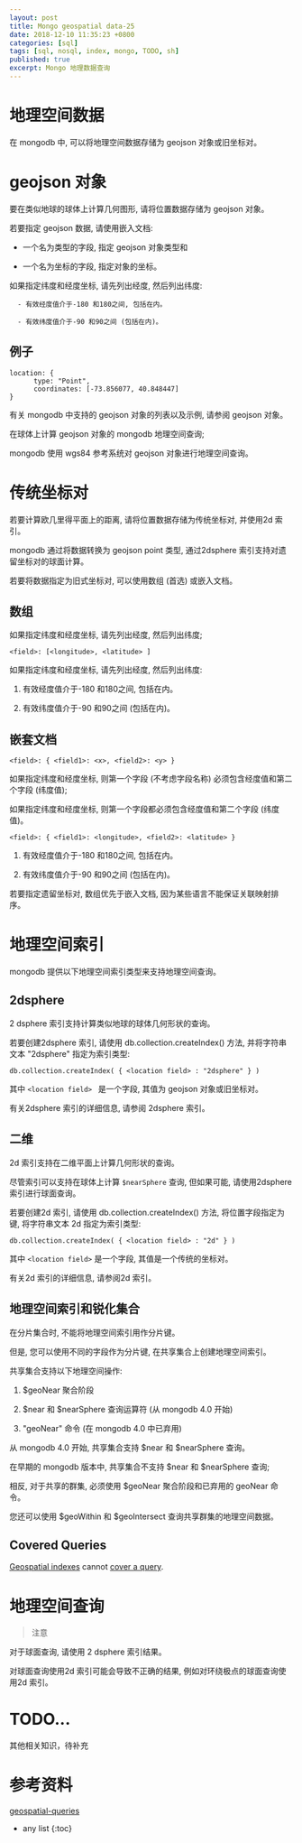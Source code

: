 ```yaml
---
layout: post
title: Mongo geospatial data-25
date: 2018-12-10 11:35:23 +0800
categories: [sql]
tags: [sql, nosql, index, mongo, TODO, sh]
published: true
excerpt: Mongo 地理数据查询
---
```


# 地理空间数据

在 mongodb 中, 可以将地理空间数据存储为 geojson 对象或旧坐标对。

# geojson 对象

要在类似地球的球体上计算几何图形, 请将位置数据存储为 geojson 对象。

若要指定 geojson 数据, 请使用嵌入文档:

- 一个名为类型的字段, 指定 geojson 对象类型和

- 一个名为坐标的字段, 指定对象的坐标。

如果指定纬度和经度坐标, 请先列出经度, 然后列出纬度:

      - 有效经度值介于-180 和180之间, 包括在内。

      - 有效纬度值介于-90 和90之间 (包括在内)。

## 例子

```
location: {
      type: "Point",
      coordinates: [-73.856077, 40.848447]
}
```

有关 mongodb 中支持的 geojson 对象的列表以及示例, 请参阅 geojson 对象。

在球体上计算 geojson 对象的 mongodb 地理空间查询;

mongodb 使用 wgs84 参考系统对 geojson 对象进行地理空间查询。

# 传统坐标对

若要计算欧几里得平面上的距离, 请将位置数据存储为传统坐标对, 并使用2d 索引。

mongodb 通过将数据转换为 geojson point 类型, 通过2dsphere 索引支持对遗留坐标对的球面计算。

若要将数据指定为旧式坐标对, 可以使用数组 (首选) 或嵌入文档。

## 数组

如果指定纬度和经度坐标, 请先列出经度, 然后列出纬度;

```
<field>: [<longitude>, <latitude> ]
```

如果指定纬度和经度坐标, 请先列出经度, 然后列出纬度:

1. 有效经度值介于-180 和180之间, 包括在内。

2. 有效纬度值介于-90 和90之间 (包括在内)。

## 嵌套文档

```
<field>: { <field1>: <x>, <field2>: <y> }
```

如果指定纬度和经度坐标, 则第一个字段 (不考虑字段名称) 必须包含经度值和第二个字段 (纬度值); 

如果指定纬度和经度坐标, 则第一个字段都必须包含经度值和第二个字段 (纬度值)。

```
<field>: { <field1>: <longitude>, <field2>: <latitude> }
```

1. 有效经度值介于-180 和180之间, 包括在内。

2. 有效纬度值介于-90 和90之间 (包括在内)。

若要指定遗留坐标对, 数组优先于嵌入文档, 因为某些语言不能保证关联映射排序。


# 地理空间索引

mongodb 提供以下地理空间索引类型来支持地理空间查询。

## 2dsphere

2 dsphere 索引支持计算类似地球的球体几何形状的查询。

若要创建2dsphere 索引, 请使用 db.collection.createIndex() 方法, 并将字符串文本 "2dsphere" 指定为索引类型:

```
db.collection.createIndex( { <location field> : "2dsphere" } )
```

其中 `<location field> ` 是一个字段, 其值为 geojson 对象或旧坐标对。

有关2dsphere 索引的详细信息, 请参阅 2dsphere 索引。

## 二维

2d 索引支持在二维平面上计算几何形状的查询。

尽管索引可以支持在球体上计算 `$nearSphere` 查询, 但如果可能, 请使用2dsphere 索引进行球面查询。

若要创建2d 索引, 请使用 db.collection.createIndex() 方法, 将位置字段指定为键, 将字符串文本  2d 指定为索引类型:

```
db.collection.createIndex( { <location field> : "2d" } )
```

其中 `<location field>` 是一个字段, 其值是一个传统的坐标对。

有关2d 索引的详细信息, 请参阅2d 索引。

## 地理空间索引和锐化集合

在分片集合时, 不能将地理空间索引用作分片键。

但是, 您可以使用不同的字段作为分片键, 在共享集合上创建地理空间索引。

共享集合支持以下地理空间操作:

1. $geoNear 聚合阶段

2. $near 和 $nearSphere 查询运算符 (从 mongodb 4.0 开始)

3. "geoNear" 命令 (在 mongodb 4.0 中已弃用)

从 mongodb 4.0 开始, 共享集合支持 $near 和 $nearSphere 查询。

在早期的 mongodb 版本中, 共享集合不支持 $near 和 $nearSphere 查询;

相反, 对于共享的群集, 必须使用 $geoNear 聚合阶段和已弃用的 geoNear 命令。

您还可以使用 $geoWithin 和 $geoIntersect 查询共享群集的地理空间数据。

## Covered Queries

[Geospatial indexes](https://docs.mongodb.com/manual/geospatial-queries/#index-feature-geospatial) cannot [cover a query](https://docs.mongodb.com/manual/core/query-optimization/#covered-queries).

# 地理空间查询

> 注意

对于球面查询, 请使用 2 dsphere 索引结果。

对球面查询使用2d 索引可能会导致不正确的结果, 例如对环绕极点的球面查询使用2d 索引。

# TODO...

其他相关知识，待补充

# 参考资料

[geospatial-queries](https://docs.mongodb.com/manual/geospatial-queries/)

* any list
{:toc}